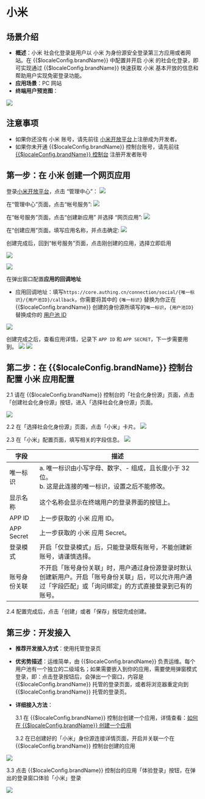 # 小米

<LastUpdated />

## 场景介绍

- **概述**：小米 社会化登录是用户以 小米 为身份源安全登录第三方应用或者网站。在 {{$localeConfig.brandName}} 中配置并开启 小米 的社会化登录，即可实现通过 {{$localeConfig.brandName}} 快速获取 小米 基本开放的信息和帮助用户实现免密登录功能。
- **应用场景**：PC 网站
- **终端用户预览图**：

![](./images/login-app-1.jpeg)

## 注意事项

- 如果你还没有 小米 账号，请先前往 [小米开放平台](https://dev.mi.com/platform)上注册成为开发者。
- 如果你未开通 {{$localeConfig.brandName}} 控制台账号，请先前往 [{{$localeConfig.brandName}} 控制台](https://authing.cn/) 注册开发者账号

## 第一步：在 小米 创建一个网页应用

登录[小米开放平台](https://dev.mi.com/platform)，点击 “管理中心”：
![](./images/open-manage-center-1.jpeg)

在“管理中心”页面，点击“帐号服务”:
![](./images/open-account-1.jpeg)

在“帐号服务”页面，点击“创建新应用” 并选择 “网页应用”:
![](./images/apply-account-1.jpeg)

在“创建应用”页面，填写应用名称，并点击确定:
![](./images/create-client-1.jpeg)

创建完成后，回到“帐号服务”页面，点击刚创建的应用，选择立即启用

![](./images/create-client-2.jpeg)

![](./images/create-client-3.jpeg)

在弹出窗口配置**应用的回调地址**

- 应用回调地址：填写`https://core.authing.cn/connection/social/{唯一标识}/{用户池ID}/callback`，你需要将其中的 `{唯一标识}` 替换为你正在 {{$localeConfig.brandName}} 创建的身份源所填写的`唯一标识`，`{用户池ID}` 替换成你的 [用户池 ID](/guides/faqs/get-userpool-id-and-secret.md)

![](./images/create-client-4.jpeg)

创建完成之后，查看应用详情，记录下 `APP ID` 和 `APP SECRET`，下一步需要用到。
![](./images/get-client-info.jpeg)
![](./images/get-client-info-2.jpeg)

## 第二步：在 {{$localeConfig.brandName}} 控制台配置 小米 应用配置

2.1 请在 {{$localeConfig.brandName}} 控制台的「社会化身份源」页面，点击「创建社会化身份源」按钮，进入「选择社会化身份源」页面。

![](~@imagesZhCn/guides/connections/create-social-idp.jpg)

2.2 在「选择社会化身份源」页面，点击「小米」卡片。
![](./images/add-app-1.jpeg)

2.3 在「小米」配置页面，填写相关的字段信息。
![](./images/add-app-2.jpeg)

| 字段         | 描述                                                                                                                                                         |
| ------------ | ------------------------------------------------------------------------------------------------------------------------------------------------------------ |
| 唯一标识     | a. 唯一标识由小写字母、数字、- 组成，且长度小于 32 位。<br />b. 这是此连接的唯一标识，设置之后不能修改。                                                     |
| 显示名称     | 这个名称会显示在终端用户的登录界面的按钮上。                                                                                                                 |
| APP ID       | 上一步获取的 小米 应用 ID。                                                                                                                                  |
| APP Secret   | 上一步获取的 小米 应用 Secret。                                                                                                                              |
| 登录模式     | 开启「仅登录模式」后，只能登录既有账号，不能创建新账号，请谨慎选择。                                                                                         |
| 账号身份关联 | 不开启「账号身份关联」时，用户通过身份源登录时默认创建新用户。开启「账号身份关联」后，可以允许用户通过「字段匹配」或「询问绑定」的方式直接登录到已有的账号。 |

2.4 配置完成后，点击「创建」或者「保存」按钮完成创建。

## 第三步：开发接入

- **推荐开发接入方式**：使用托管登录页
- **优劣势描述**：运维简单，由 {{$localeConfig.brandName}} 负责运维。每个用户池有一个独立的二级域名；如果需要嵌入到你的应用，需要使用弹窗模式登录，即：点击登录按钮后，会弹出一个窗口，内容是 {{$localeConfig.brandName}} 托管的登录页面，或者将浏览器重定向到 {{$localeConfig.brandName}} 托管的登录页。
- **详细接入方法**：

  3.1 在 {{$localeConfig.brandName}} 控制台创建一个应用，详情查看：[如何在 {{$localeConfig.brandName}} 创建一个应用](/guides/app-new/create-app/create-app.md)

  3.2 在已创建好的「小米」身份源连接详情页面，开启并关联一个在 {{$localeConfig.brandName}} 控制台创建的应用

![](./images/connect-app.jpeg)

3.3 点击 {{$localeConfig.brandName}} 控制台的应用「体验登录」按钮，在弹出的登录窗口体验「小米」登录

![](./images/test-xiaomi.jpeg)
